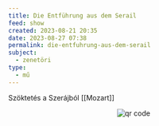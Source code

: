 ```yaml
---
title: Die Entführung aus dem Serail
feed: show
created: 2023-08-21 20:35
date: 2023-08-27 07:38
permalink: die-entfuhrung-aus-dem-serail
subject:
  - zenetöri
type:
  - mű
---
```


Szöktetés a Szerájból
[[Mozart]]



<p style="text-align: center;"><img src="https://chart.googleapis.com/chart?cht=qr&chl=https://notes.andrasdenes.com/die-entfuhrung-aus-dem-serail&chs=180x180&choe=UTF-8&chld=L|2" alt="qr code"></p>

